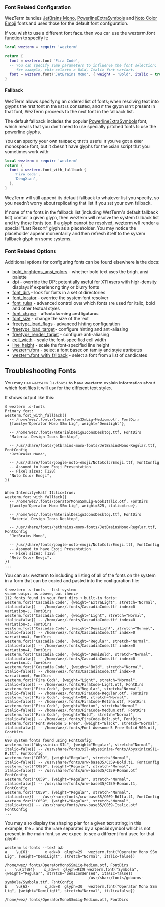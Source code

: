 ### Font Related Configuration

WezTerm bundles [JetBrains Mono](https://www.jetbrains.com/lp/mono/),
[PowerlineExtraSymbols](https://github.com/ryanoasis/powerline-extra-symbols) and
[Noto Color Emoji](https://www.google.com/get/noto/help/emoji/) fonts
and uses those for the default font configuration.

If you wish to use a different font face, then you can use
the [wezterm.font](lua/wezterm/font.md) function to specify it:

```lua
local wezterm = require 'wezterm'

return {
  font = wezterm.font 'Fira Code',
  -- You can specify some parameters to influence the font selection;
  -- for example, this selects a Bold, Italic font variant.
  font = wezterm.font('JetBrains Mono', { weight = 'Bold', italic = true }),
}
```

#### Fallback

WezTerm allows specifying an ordered list of fonts; when resolving
text into glyphs the first font in the list is consulted, and if the
glyph isn't present in that font, WezTerm proceeds to the next font
in the fallback list.

The default fallback includes the popular
[PowerlineExtraSymbols](https://github.com/ryanoasis/powerline-extra-symbols)
font, which means that you don't need to use specially patched fonts to use the
powerline glyphs.

You can specify your own fallback; that's useful if you've got a killer
monospace font, but it doesn't have glyphs for the asian script that you
sometimes work with:

```lua
local wezterm = require 'wezterm'
return {
  font = wezterm.font_with_fallback {
    'Fira Code',
    'DengXian',
  },
}
```

WezTerm will still append its default fallback to whatever list you specify,
so you needn't worry about replicating that list if you set your own fallback.

If none of the fonts in the fallback list (including WezTerm's default fallback
list) contain a given glyph, then wezterm will resolve the system fallback list
and try those fonts too.  If a glyph cannot be resolved, wezterm will render a
special "Last Resort" glyph as a placeholder.  You may notice the placeholder
appear momentarily and then refresh itself to the system fallback glyph on some
systems.

### Font Related Options

Additional options for configuring fonts can be found elsewhere in the docs:

* [bold_brightens_ansi_colors](lua/config/bold_brightens_ansi_colors.md) - whether bold text uses the bright ansi palette
* [dpi](lua/config/dpi.md) - override the DPI; potentially useful for X11 users with high-density displays if experiencing tiny or blurry fonts
* [font_dirs](lua/config/font_dirs.md) - look for fonts in a set of directories
* [font_locator](lua/config/font_locator.md) - override the system font resolver
* [font_rules](lua/config/font_rules.md) - advanced control over which fonts are used for italic, bold and other textual styles
* [font_shaper](lua/config/font_shaper.md) - affects kerning and ligatures
* [font_size](lua/config/font_size.md) - change the size of the text
* [freetype_load_flags](lua/config/freetype_load_flags.md) - advanced hinting configuration
* [freetype_load_target](lua/config/freetype_load_target.md) - configure hinting and anti-aliasing
* [freetype_render_target](lua/config/freetype_render_target.md) - configure anti-aliasing
* [cell_width](lua/config/cell_width.md) - scale the font-specified cell width
* [line_height](lua/config/line_height.md) - scale the font-specified line height
* [wezterm.font](lua/wezterm/font.md) - select a font based on family and style attributes
* [wezterm.font_with_fallback](lua/wezterm/font_with_fallback.md) - select a font from a list of candidates

## Troubleshooting Fonts

You may use `wezterm ls-fonts` to have wezterm explain information about which font files it will use for the different text styles.

It shows output like this:

```
$ wezterm ls-fonts
Primary font:
wezterm.font_with_fallback({
  -- /home/wez/.fonts/OperatorMonoSSmLig-Medium.otf, FontDirs
  {family="Operator Mono SSm Lig", weight="DemiLight"},

  -- /home/wez/.fonts/MaterialDesignIconsDesktop.ttf, FontDirs
  "Material Design Icons Desktop",

  -- /usr/share/fonts/jetbrains-mono-fonts/JetBrainsMono-Regular.ttf, FontConfig
  "JetBrains Mono",

  -- /usr/share/fonts/google-noto-emoji/NotoColorEmoji.ttf, FontConfig
  -- Assumed to have Emoji Presentation
  -- Pixel sizes: [128]
  "Noto Color Emoji",
})


When Intensity=Half Italic=true:
wezterm.font_with_fallback({
  -- /home/wez/.fonts/OperatorMonoSSmLig-BookItalic.otf, FontDirs
  {family="Operator Mono SSm Lig", weight=325, italic=true},

  -- /home/wez/.fonts/MaterialDesignIconsDesktop.ttf, FontDirs
  "Material Design Icons Desktop",

  -- /usr/share/fonts/jetbrains-mono-fonts/JetBrainsMono-Regular.ttf, FontConfig
  "JetBrains Mono",

  -- /usr/share/fonts/google-noto-emoji/NotoColorEmoji.ttf, FontConfig
  -- Assumed to have Emoji Presentation
  -- Pixel sizes: [128]
  "Noto Color Emoji",
})
...
```

You can ask wezterm to including a listing of all of the fonts on the system in a form that can be copied and pasted into the configuration file:

```
$ wezterm ls-fonts --list-system
<same output as above, but then:>
112 fonts found in your font_dirs + built-in fonts:
wezterm.font("Cascadia Code", {weight="ExtraLight", stretch="Normal", italic=false}) -- /home/wez/.fonts/CascadiaCode.ttf index=0 variation=1, FontDirs
wezterm.font("Cascadia Code", {weight="Light", stretch="Normal", italic=false}) -- /home/wez/.fonts/CascadiaCode.ttf index=0 variation=2, FontDirs
wezterm.font("Cascadia Code", {weight="DemiLight", stretch="Normal", italic=false}) -- /home/wez/.fonts/CascadiaCode.ttf index=0 variation=3, FontDirs
wezterm.font("Cascadia Code", {weight="Regular", stretch="Normal", italic=false}) -- /home/wez/.fonts/CascadiaCode.ttf index=0 variation=4, FontDirs
wezterm.font("Cascadia Code", {weight="DemiBold", stretch="Normal", italic=false}) -- /home/wez/.fonts/CascadiaCode.ttf index=0 variation=5, FontDirs
wezterm.font("Cascadia Code", {weight="Bold", stretch="Normal", italic=false}) -- /home/wez/.fonts/CascadiaCode.ttf index=0 variation=6, FontDirs
wezterm.font("Fira Code", {weight="Light", stretch="Normal", italic=false}) -- /home/wez/.fonts/FiraCode-Light.otf, FontDirs
wezterm.font("Fira Code", {weight="Regular", stretch="Normal", italic=false}) -- /home/wez/.fonts/FiraCode-Regular.otf, FontDirs
wezterm.font("Fira Code", {weight=450, stretch="Normal", italic=false}) -- /home/wez/.fonts/FiraCode-Retina.otf, FontDirs
wezterm.font("Fira Code", {weight="Medium", stretch="Normal", italic=false}) -- /home/wez/.fonts/FiraCode-Medium.otf, FontDirs
wezterm.font("Fira Code", {weight="Bold", stretch="Normal", italic=false}) -- /home/wez/.fonts/FiraCode-Bold.otf, FontDirs
wezterm.font("Font Awesome 5 Free", {weight="Black", stretch="Normal", italic=false}) -- /home/wez/.fonts/Font Awesome 5 Free-Solid-900.otf, FontDirs
...
690 system fonts found using FontConfig:
wezterm.font("Abyssinica SIL", {weight="Regular", stretch="Normal", italic=false}) -- /usr/share/fonts/sil-abyssinica-fonts/AbyssinicaSIL-R.ttf, FontConfig
wezterm.font("C059", {weight="Regular", stretch="Normal", italic=false}) -- /usr/share/fonts/urw-base35/C059-Bold.t1, FontConfig
wezterm.font("C059", {weight="Regular", stretch="Normal", italic=false}) -- /usr/share/fonts/urw-base35/C059-Roman.otf, FontConfig
wezterm.font("C059", {weight="Regular", stretch="Normal", italic=false}) -- /usr/share/fonts/urw-base35/C059-Roman.t1, FontConfig
wezterm.font("C059", {weight="Regular", stretch="Normal", italic=true}) -- /usr/share/fonts/urw-base35/C059-BdIta.t1, FontConfig
wezterm.font("C059", {weight="Regular", stretch="Normal", italic=true}) -- /usr/share/fonts/urw-base35/C059-Italic.otf, FontConfig
...
```

You may also display the shaping plan for a given text string; in this example,
the `a` and the `b` are separated by a special symbol which is not present in
the main font, so we expect to see a different font used for that glyph:

```
wezterm ls-fonts --text a🞄b
a    \u{61}       x_adv=8  glyph=29   wezterm.font("Operator Mono SSm Lig", {weight="DemiLight", stretch="Normal", italic=false})
                                      /home/wez/.fonts/OperatorMonoSSmLig-Medium.otf, FontDirs
🞄    \u{1f784}    x_adv=4  glyph=9129 wezterm.font("Symbola", {weight="Regular", stretch="SemiCondensed", italic=false})
                                      /usr/share/fonts/gdouros-symbola/Symbola.ttf, FontConfig
b    \u{62}       x_adv=8  glyph=30   wezterm.font("Operator Mono SSm Lig", {weight="DemiLight", stretch="Normal", italic=false})
                                      /home/wez/.fonts/OperatorMonoSSmLig-Medium.otf, FontDirs
```
